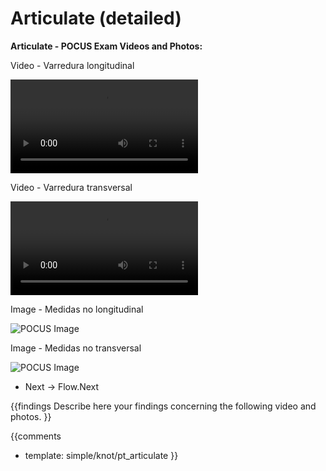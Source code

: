 # Articulate (detailed)

**Articulate - POCUS Exam Videos and Photos:**

Video - Varredura longitudinal

<video><source src="https://drive.google.com/file/d/1Tb5XsVsJPqMiYiCWLZo74v4_T28sBn58/view?usp=sharing"></video>

Video - Varredura transversal

<video><source src="https://drive.google.com/file/d/1Tb5XsVsJPqMiYiCWLZo74v4_T28sBn58/view?usp=sharing"></video>

Image - Medidas no longitudinal

![POCUS Image](template/pocus_image.png)

Image - Medidas no transversal

![POCUS Image](template/pocus_image.png)

* Next -> Flow.Next

{{findings
Describe here your findings concerning the following video and photos.
}}

{{comments
* template: simple/knot/pt_articulate
}}

